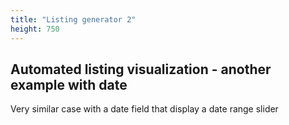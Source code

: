 ```yaml
---
title: "Listing generator 2"
height: 750
---
```


## Automated listing visualization - another example with date

Very similar case with a date field that display a date range slider

